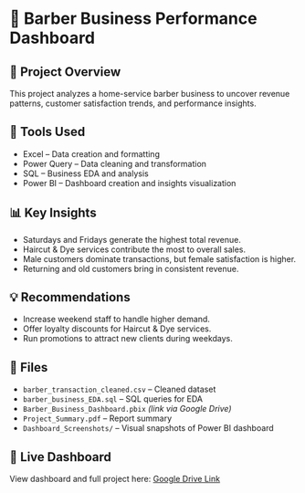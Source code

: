# 💈 Barber Business Performance Dashboard

## 🧩 Project Overview
This project analyzes a home-service barber business to uncover revenue patterns, customer satisfaction trends, and performance insights.

## 🧰 Tools Used
- Excel – Data creation and formatting  
- Power Query – Data cleaning and transformation  
- SQL – Business EDA and analysis  
- Power BI – Dashboard creation and insights visualization  

## 📊 Key Insights
- Saturdays and Fridays generate the highest total revenue.
- Haircut & Dye services contribute the most to overall sales.
- Male customers dominate transactions, but female satisfaction is higher.
- Returning and old customers bring in consistent revenue.

## 💡 Recommendations
- Increase weekend staff to handle higher demand.
- Offer loyalty discounts for Haircut & Dye services.
- Run promotions to attract new clients during weekdays.

## 📎 Files
- `barber_transaction_cleaned.csv` – Cleaned dataset  
- `barber_business_EDA.sql` – SQL queries for EDA  
- `Barber_Business_Dashboard.pbix` *(link via Google Drive)*  
- `Project_Summary.pdf` – Report summary  
- `Dashboard_Screenshots/` – Visual snapshots of Power BI dashboard  

## 🔗 Live Dashboard
View dashboard and full project here: [Google Drive Link](YOUR_GOOGLE_DRIVE_LINK)
